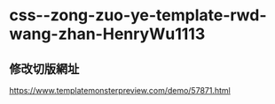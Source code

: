 # css--zong-zuo-ye-template-rwd-wang-zhan-HenryWu1113

## 修改切版網址
https://www.templatemonsterpreview.com/demo/57871.html
